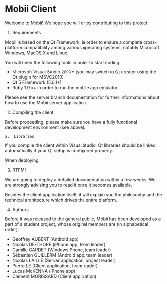 Mobii Client
=====

Welcome to Mobii! We hope you will enjoy contributing to this project.


1.	Requirements

Mobii is based on the Qt Framework, in order to ensure a complete cross-platform compatibility among various operating systems, notably Microsoft Windows, MacOS X and Linux.

You will need the following tools in order to start coding:

-	Microsoft Visual Studio 2010+ (you may switch to Qt creator using the Qt plugin for MSVC2010)
-	Qt 5 Framework (5.0.1+)
-	Ruby 1.9.x+ in order to run the mobile app emulator

Please see the server branch documentation for further informations about how to use the Mobii server application.

2.	Compiling the client

Before proceeding, please make sure you have a fully functional development environment (see above).

	a.	Libraries

If you compile the client within Visual Studio, Qt libraries should be linked automatically if your Qt setup is configured properly.

When deploying 
	
3.	RTFM!

We are going to deploy a detailed documentation within a few weeks. We are strongly advising you to read it once it becomes available.

Besides the client application itself, it will explain you the philosophy and the technical architecture which drives the entire platform.

4.	Authors

Before it was released to the general public, Mobii has been developed as a part of a student project, whose original members are (in alphabetical order):

-	Geoffrey AUBERT (Android app)
-	Nicolas DE-THORE (iPhone app, team leader)
-	Camille GARDET (Windows Phone, team leader)
-	Sébastien GUILLERM (Android app, team leader)
-	Nicolas LAILLE (Server application, project leader)
-	Pierre LE (Client application, team leader)
-	Lucas McKENNA (iPhone app)
-	Clément MORISSARD (Client application)
